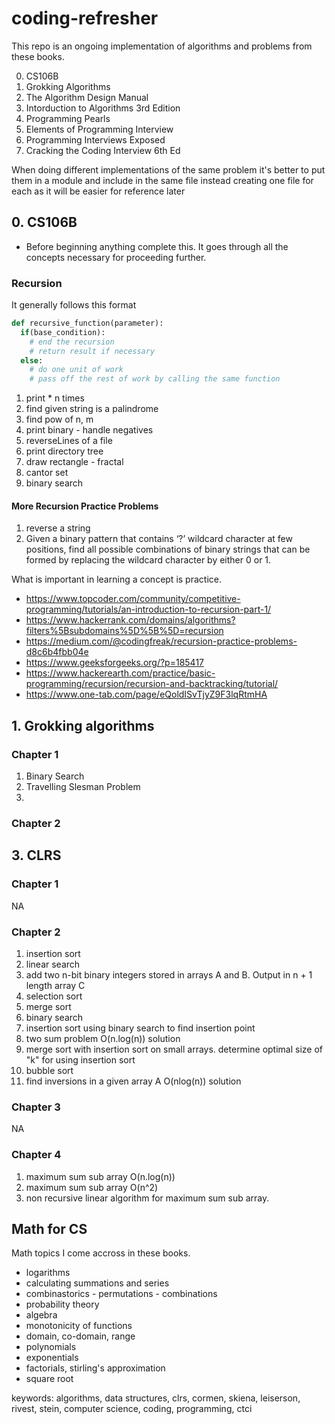 # coding-refresher

This repo is an ongoing implementation of algorithms and problems from these books.

0. CS106B
1. Grokking Algorithms
1. The Algorithm Design Manual
1. Intorduction to Algorithms 3rd Edition
1. Programming Pearls
1. Elements of Programming Interview
1. Programming Interviews Exposed
1. Cracking the Coding Interview 6th Ed

When doing different implementations of the same problem it's better to put them in a module and include in the same file instead creating one file for each as it will be easier for reference later

## 0. CS106B

- Before beginning anything complete this. It goes through all the concepts necessary for proceeding further.

### Recursion

It generally follows this format

```python
def recursive_function(parameter):
  if(base_condition):
    # end the recursion
    # return result if necessary
  else:
    # do one unit of work
    # pass off the rest of work by calling the same function
```

1. print \* n times
2. find given string is a palindrome
3. find pow of n, m
4. print binary - handle negatives
5. reverseLines of a file
6. print directory tree
7. draw rectangle - fractal
8. cantor set
9. binary search

#### More Recursion Practice Problems

1. reverse a string
2. Given a binary pattern that contains ‘?’ wildcard character at few positions, find all possible combinations of binary strings that can be formed by replacing the wildcard character by either 0 or 1.


What is important in learning a concept is practice.

- https://www.topcoder.com/community/competitive-programming/tutorials/an-introduction-to-recursion-part-1/
- https://www.hackerrank.com/domains/algorithms?filters%5Bsubdomains%5D%5B%5D=recursion
- https://medium.com/@codingfreak/recursion-practice-problems-d8c6b4fbb04e
- https://www.geeksforgeeks.org/?p=185417
- https://www.hackerearth.com/practice/basic-programming/recursion/recursion-and-backtracking/tutorial/
- https://www.one-tab.com/page/eQoldISvTjyZ9F3lqRtmHA

## 1. Grokking algorithms

### Chapter 1

1. Binary Search
2. Travelling Slesman Problem
3.

### Chapter 2

## 3. CLRS

### Chapter 1

NA

### Chapter 2

1. insertion sort
2. linear search
3. add two n-bit binary integers stored in arrays A and B. Output in n + 1 length array C
4. selection sort
5. merge sort
6. binary search
7. insertion sort using binary search to find insertion point
8. two sum problem O(n.log(n)) solution
9. merge sort with insertion sort on small arrays. determine optimal size of "k" for using insertion sort
10. bubble sort
11. find inversions in a given array A O(nlog(n)) solution

### Chapter 3

NA

### Chapter 4

1. maximum sum sub array O(n.log(n))
2. maximum sum sub array O(n^2)
3. non recursive linear algorithm for maximum sum sub array.

## Math for CS

Math topics I come accross in these books.

- logarithms
- calculating summations and series
- combinastorics - permutations - combinations
- probability theory
- algebra
- monotonicity of functions
- domain, co-domain, range
- polynomials
- exponentials
- factorials, stirling's approximation
- square root

keywords: algorithms, data structures, clrs, cormen, skiena, leiserson, rivest, stein, computer science, coding, programming, ctci
